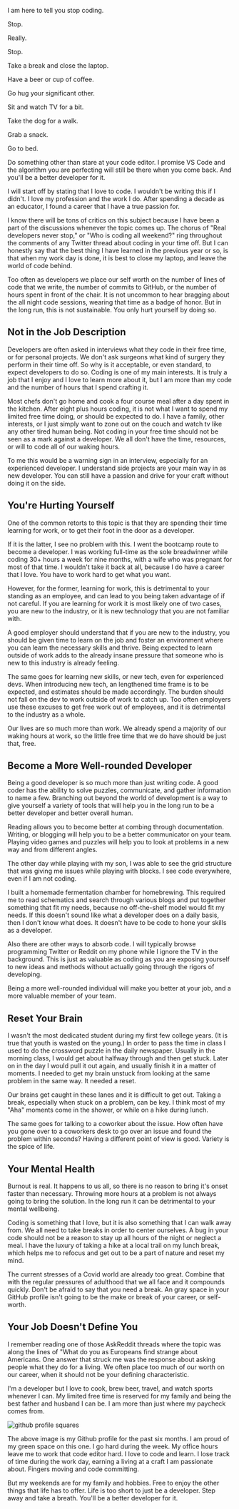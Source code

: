 I am here to tell you stop coding.

Stop.

Really.

Stop.

Take a break and close the laptop.

Have a beer or cup of coffee.

Go hug your significant other.

Sit and watch TV for a bit.

Take the dog for a walk.

Grab a snack.

Go to bed.

Do something other than stare at your code editor. I promise VS Code and the algorithm you are perfecting will still be there when you come back. And you'll be a better developer for it.

I will start off by stating that I love to code. I wouldn't be writing this if I didn't. I love my profession and the work I do. After spending a decade as an educator, I found a career that I have a true passion for.

I know there will be tons of critics on this subject because I have been a part of the discussions whenever the topic comes up. The chorus of "Real developers never stop," or "Who is coding all weekend?" ring throughout the comments of any Twitter thread about coding in your time off. But I can honestly say that the best thing I have learned in the previous year or so, is that when my work day is done, it is best to close my laptop, and leave the world of code behind.

Too often as developers we place our self worth on the number of lines of code that we write, the number of commits to GitHub, or the number of hours spent in front of the chair. It is not uncommon to hear bragging about the all night code sessions, wearing that time as a badge of honor. But in the long run, this is not sustainable. You only hurt yourself by doing so.

## Not in the Job Description

Developers are often asked in interviews what they code in their free time, or for personal projects. We don't ask surgeons what kind of surgery they perform in their time off. So why is it acceptable, or even standard, to expect developers to do so. Coding is one of my main interests. It is truly a job that I enjoy and I love to learn more about it, but I am more than my code and the number of hours that I spend crafting it.

Most chefs don't go home and cook a four course meal after a day spent in the kitchen. After eight plus hours coding, it is not what I want to spend my limited free time doing, or should be expected to do. I have a family, other interests, or I just simply want to zone out on the couch and watch tv like any other tired human being. Not coding in your free time should not be seen as a mark against a developer. We all don't have the time, resources, or will to code all of our waking hours.

To me this would be a warning sign in an interview, especially for an experienced developer. I understand side projects are your main way in as new developer. You can still have a passion and drive for your craft without doing it on the side.

## You're Hurting Yourself

One of the common retorts to this topic is that they are spending their time learning for work, or to get their foot in the door as a developer.

If it is the latter, I see no problem with this. I went the bootcamp route to become a developer. I was working full-time as the sole breadwinner while coding 30+ hours a week for nine months, with a wife who was pregnant for most of that time. I wouldn't take it back at all, because I do have a career that I love. You have to work hard to get what you want.

However, for the former, learning for work, this is detrimental to your standing as an employee, and can lead to you being taken advantage of if not careful. If you are learning for work it is most likely one of two cases, you are new to the industry, or it is new technology that you are not familiar with.

A good employer should understand that if you are new to the industry, you should be given time to learn on the job and foster an environment where you can learn the necessary skills and thrive. Being expected to learn outside of work adds to the already insane pressure that someone who is new to this industry is already feeling.

The same goes for learning new skills, or new tech, even for experienced devs. When introducing new tech, an lengthened time frame is to be expected, and estimates should be made accordingly. The burden should not fall on the dev to work outside of work to catch up. Too often employers use these excuses to get free work out of employees, and it is detrimental to the industry as a whole.

Our lives are so much more than work. We already spend a majority of our waking hours at work, so the little free time that we do have should be just that, free.

## Become a More Well-rounded Developer

Being a good developer is so much more than just writing code. A good coder has the ability to solve puzzles, communicate, and gather information to name a few. Branching out beyond the world of development is a way to give yourself a variety of tools that will help you in the long run to be a better developer and better overall human.

Reading allows you to become better at combing through documentation. Writing, or blogging will help you to be a better communicator on your team. Playing video games and puzzles will help you to look at problems in a new way and from different angles.

The other day while playing with my son, I was able to see the grid structure that was giving me issues while playing with blocks. I see code everywhere, even if I am not coding.

I built a homemade fermentation chamber for homebrewing. This required me to read schematics and search through various blogs and put together something that fit my needs, because no off-the-shelf model would fit my needs. If this doesn't sound like what a developer does on a daily basis, then I don't know what does. It doesn't have to be code to hone your skills as a developer.

Also there are other ways to absorb code. I will typically browse programming Twitter or Reddit on my phone while I ignore the TV in the background. This is just as valuable as coding as you are exposing yourself to new ideas and methods without actually going through the rigors of developing.

Being a more well-rounded individual will make you better at your job, and a more valuable member of your team.

## Reset Your Brain

I wasn't the most dedicated student during my first few college years. (It is true that youth is wasted on the young.) In order to pass the time in class I used to do the crossword puzzle in the daily newspaper. Usually in the morning class, I would get about halfway through and then get stuck. Later on in the day I would pull it out again, and usually finish it in a matter of moments. I needed to get my brain unstuck from looking at the same problem in the same way. It needed a reset.

Our brains get caught in these lanes and it is difficult to get out. Taking a break, especially when stuck on a problem, can be key. I think most of my "Aha" moments come in the shower, or while on a hike during lunch.

The same goes for talking to a coworker about the issue. How often have you gone over to a coworkers desk to go over an issue and found the problem within seconds? Having a different point of view is good. Variety is the spice of life.

## Your Mental Health

Burnout is real. It happens to us all, so there is no reason to bring it's onset faster than necessary. Throwing more hours at a problem is not always going to bring the solution. In the long run it can be detrimental to your mental wellbeing.

Coding is something that I love, but it is also something that I can walk away from. We all need to take breaks in order to center ourselves. A bug in your code should not be a reason to stay up all hours of the night or neglect a meal. I have the luxury of taking a hike at a local trail on my lunch break, which helps me to refocus and get out to be a part of nature and reset my mind.

The current stresses of a Covid world are already too great. Combine that with the regular pressures of adulthood that we all face and it compounds quickly. Don't be afraid to say that you need a break. An gray space in your GitHub profile isn't going to be the make or break of your career, or self-worth.

## Your Job Doesn't Define You

I remember reading one of those AskReddit threads where the topic was along the lines of "What do you as Europeans find strange about Americans. One answer that struck me was the response about asking people what they do for a living. We often place too much of our worth on our career, when it should not be your defining characteristic.

I'm a developer but I love to cook, brew beer, travel, and watch sports whenever I can. My limited free time is reserved for my family and being the best father and husband I can be. I am more than just where my paycheck comes from.

<img src="https://res.cloudinary.com/dq7uyauun/image/upload/v1597753441/Screen_Shot_2020-08-18_at_5.28.38_PM.png" alt="github profile squares" class="content-image"/>

The above image is my Github profile for the past six months. I am proud of my green space on this one. I go hard during the week. My office hours leave me to work that code editor hard. I love to code and learn. I lose track of time during the work day, earning a living at a craft I am passionate about. Fingers moving and code committing.

But my weekends are for my family and hobbies. Free to enjoy the other things that life has to offer. Life is too short to just be a developer. Step away and take a breath. You'll be a better developer for it.
